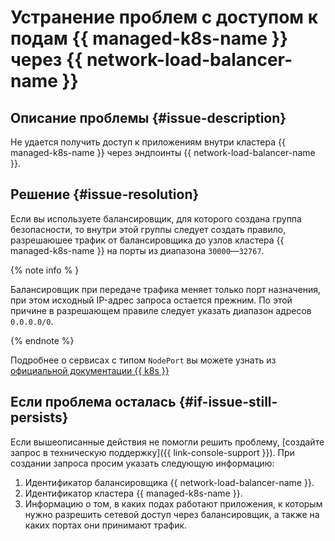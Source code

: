 # Устранение проблем с доступом к подам {{ managed-k8s-name }} через {{ network-load-balancer-name }}


## Описание проблемы {#issue-description}

Не удается получить доступ к приложениям внутри кластера {{ managed-k8s-name }} через эндпоинты {{ network-load-balancer-name }}.
  
## Решение {#issue-resolution}

Если вы используете балансировщик, для которого создана группа безопасности, то внутри этой группы следует создать правило, разрешаюшее трафик от балансировщика до узлов кластера {{ managed-k8s-name }} на порты из диапазона `30000`—`32767`.

{% note info % }

Балансировщик при передаче трафика меняет только порт назначения, при этом исходный IP-адрес запроса остается прежним. По этой причине в разрешающем правиле следует указать диапазон адресов `0.0.0.0/0`.

{% endnote %}

Подробнее о сервисах с типом `NodePort` вы можете узнать из [официальной документации {{ k8s }}](https://kubernetes.io/docs/concepts/services-networking/service/#type-nodeport)

## Если проблема осталась {#if-issue-still-persists}

Если вышеописанные действия не помогли решить проблему, [создайте запрос в техническую поддержку]({{ link-console-support }}). При создании запроса просим указать следующую информацию:

1. Идентификатор балансировщика {{ network-load-balancer-name }}.
1. Идентификатор кластера {{ managed-k8s-name }}.
1. Информацию о том, в каких подах работают приложения, к которым нужно разрешить сетевой доступ через балансировщик, а также на каких портах они принимают трафик.
